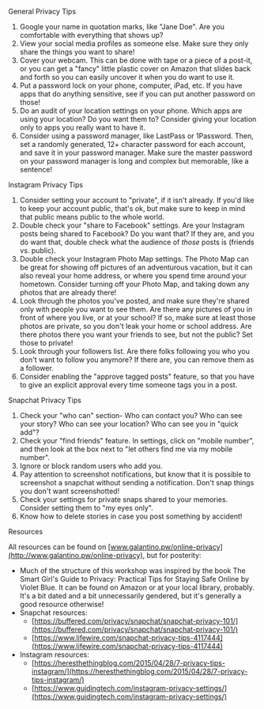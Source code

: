 General Privacy Tips

1. Google your name in quotation marks, like &quot;Jane Doe&quot;. Are you comfortable with everything that shows up?
2. View your social media profiles as someone else. Make sure they only share the things you want to share!
3. Cover your webcam. This can be done with tape or a piece of a post-it, or you can get a &quot;fancy&quot; little plastic cover on Amazon that slides back and forth so you can easily uncover it when you do want to use it.
4. Put a password lock on your phone, computer, iPad, etc. If you have apps that do anything sensitive, see if you can put another password on those!
5. Do an audit of your location settings on your phone. Which apps are using your location? Do you want them to? Consider giving your location only to apps you really want to have it.
6. Consider using a password manager, like LastPass or 1Password. Then, set a randomly generated, 12+ character password for each account, and save it in your password manager. Make sure the master password on your password manager is long and complex but memorable, like a sentence!

Instagram Privacy Tips

1. Consider setting your account to &quot;private&quot;, if it isn&#39;t already. If you&#39;d like to keep your account public, that&#39;s ok, but make sure to keep in mind that public means public to the whole world.
2. Double check your &quot;share to Facebook&quot; settings. Are your Instagram posts being shared to Facebook? Do you want that? If they are, and you do want that, double check what the audience of _those_ posts is (friends vs. public).
3. Double check your Instagram Photo Map settings. The Photo Map can be great for showing off pictures of an adventurous vacation, but it can also reveal your home address, or where you spend time around your hometown. Consider turning off your Photo Map, and taking down any photos that are already there!
4. Look through the photos you&#39;ve posted, and make sure they&#39;re shared only with people you want to see them. Are there any pictures of you in front of where you live, or at your school? If so, make sure at least those photos are private, so you don&#39;t leak your home or school address. Are there photos there you want your friends to see, but not the public? Set those to private!
5. Look through your followers list. Are there folks following you who you don&#39;t want to follow you anymore? If there are, you can remove them as a follower.
6. Consider enabling the &quot;approve tagged posts&quot; feature, so that you have to give an explicit approval every time someone tags you in a post.



Snapchat Privacy Tips

1. Check your &quot;who can&quot; section- Who can contact you? Who can see your story? Who can see your location? Who can see you in &quot;quick add&quot;?
2. Check your &quot;find friends&quot; feature. In settings, click on &quot;mobile number&quot;, and then look at the box next to &quot;let others find me via my mobile number&quot;.
3. Ignore or block random users who add you.
4. Pay attention to screenshot notifications, but know that it is possible to screenshot a snapchat without sending a notification. Don&#39;t snap things you don&#39;t want screenshotted!
5. Check your settings for private snaps shared to your memories. Consider setting them to &quot;my eyes only&quot;.
6. Know how to delete stories in case you post something by accident!



Resources

All resources can be found on [www.galantino.pw/online-privacy](http://www.galantino.pw/online-privacy), but for posterity:

- Much of the structure of this workshop was inspired by the book The Smart Girl&#39;s Guide to Privacy: Practical Tips for Staying Safe Online by Violet Blue. It can be found on Amazon or at your local library, probably. It&#39;s a bit dated and a bit unnecessarily gendered, but it&#39;s generally a good resource otherwise!
- Snapchat resources:
  - [https://buffered.com/privacy/snapchat/snapchat-privacy-101/](https://buffered.com/privacy/snapchat/snapchat-privacy-101/)
  - [https://www.lifewire.com/snapchat-privacy-tips-4117444](https://www.lifewire.com/snapchat-privacy-tips-4117444)
- Instagram resources:
  - [https://heresthethingblog.com/2015/04/28/7-privacy-tips-instagram/](https://heresthethingblog.com/2015/04/28/7-privacy-tips-instagram/)
  - [https://www.guidingtech.com/instagram-privacy-settings/](https://www.guidingtech.com/instagram-privacy-settings/)
